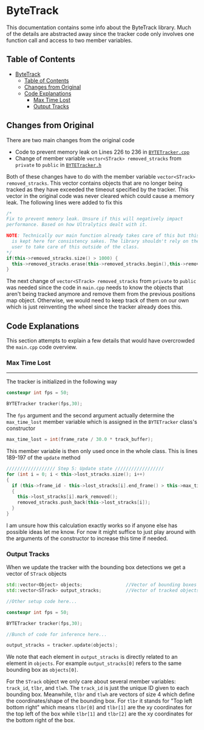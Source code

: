 # ByteTrack
This documentation contains some info about the ByteTrack library. Much of the details are abstracted away since the tracker code only involves one function call and access to two member variables.

## Table of Contents
- [ByteTrack](#bytetrack)
  - [Table of Contents](#table-of-contents)
  - [Changes from Original](#changes-from-original)
  - [Code Explanations](#code-explanations)
    - [Max Time Lost](#max-time-lost)
    - [Output Tracks](#output-tracks)

## Changes from Original
There are two main changes from the original code
- Code to prevent memory leak on Lines 226 to 236 in [`BYTETracker.cpp`](https://github.com/FishCenSV2/fishCenSV2/blob/main/libs/bytetrack/BYTETracker.cpp)
- Change of member variable `vector<STrack> removed_stracks` from `private` to `public` in [`BYTETracker.h`](https://github.com/FishCenSV2/fishCenSV2/blob/main/libs/bytetrack/BYTETracker.h)

Both of these changes have to do with the member variable `vector<STrack> removed_stracks`. This vector contains objects that are no longer being tracked as they have exceeded the timeout specified by the tracker. This vector in the original code was never cleared which could cause a memory leak. The following lines were added to fix this

```cpp
/*
Fix to prevent memory leak. Unsure if this will negatively impact
performance. Based on how Ultralytics dealt with it.

NOTE: Technically our main function already takes care of this but this
  is kept here for consistency sakes. The library shouldn't rely on the
  user to take care of this outside of the class.
*/
if(this->removed_stracks.size() > 1000) {
  this->removed_stracks.erase(this->removed_stracks.begin(),this->removed_stracks.begin()+500);
}
```

The next change of `vector<STrack> removed_stracks` from `private` to `public` was needed since the code in `main.cpp` needs to know the objects that aren't being tracked anymore and remove them from the previous positions map object. Otherwise, we would need to keep track of them on our own which is just reinventing the wheel since the tracker already does this.

## Code Explanations
This section attempts to explain a few details that would have overcrowded the `main.cpp` code overview.


### Max Time Lost
---
The tracker is initialized in the following way

```cpp
constexpr int fps = 50;

BYTETracker tracker(fps,30); 
```

The `fps` argument and the second argument actually determine the `max_time_lost` member variable which is assigned in the `BYTETracker` class's constructor

```cpp
max_time_lost = int(frame_rate / 30.0 * track_buffer);
```

This member variable is then only used once in the whole class. This is lines 189-197 of the `update` method 

```cpp
////////////////// Step 5: Update state //////////////////
for (int i = 0; i < this->lost_stracks.size(); i++)
{
  if (this->frame_id - this->lost_stracks[i].end_frame() > this->max_time_lost)
  {
  	this->lost_stracks[i].mark_removed();
  	removed_stracks.push_back(this->lost_stracks[i]);
  }
}
```

I am unsure how this calculation exactly works so if anyone else has possible ideas let me know. For now it might suffice to just play around with the arguments of the constructor to increase this time if needed.

### Output Tracks
When we update the tracker with the bounding box detections we get a vector of `STrack` objects

```cpp
std::vector<Object> objects;                //Vector of bounding boxes
std::vector<STrack> output_stracks;         //Vector of tracked objects

//Other setup code here...

constexpr int fps = 50;

BYTETracker tracker(fps,30); 

//Bunch of code for inference here...

output_stracks = tracker.update(objects);
```

We note that each element in `output_stracks` is directly related to an element in `objects`. For example `output_stracks[0]` refers to the same bounding box as `objects[0]`. 

For the `STrack` object we only care about several member variables: `track_id`, `tlbr`, and `tlwh`. The `track_id` is just the unique ID given to each bounding box. Meanwhile, `tlbr` and `tlwh` are vectors of size 4 which define the coordinates/shape of the bounding box. For `tlbr` it stands for "Top left bottom right" which means `tlbr[0]` and `tlbr[1]` are the xy coordinates for the top left of the box while `tlbr[1]` and `tlbr[2]` are the xy coordinates for the bottom right of the box. 
